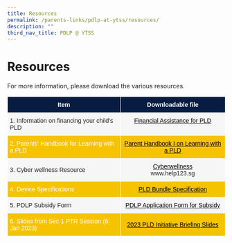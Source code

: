 ```yaml
---
title: Resources
permalink: /parents-links/pdlp-at-ytss/resources/
description: ""
third_nav_title: PDLP @ YTSS
---
```

# **Resources**

For more information, please download the various resources.



<table style="border-collapse:collapse;border-spacing:0" class="tg"><thead><tr><th style="background-color:#081C41;border-color:#ffffff;border-style:solid;border-width:1px;color:#FFF;font-family:Arial, sans-serif;font-size:14px;font-weight:bold;overflow:hidden;padding:10px 5px;text-align:center;vertical-align:middle;word-break:normal"><span style="color:#FFF;background-color:#081C41">Item</span></th><th style="background-color:#081C41;border-color:#ffffff;border-style:solid;border-width:1px;color:#FFF;font-family:Arial, sans-serif;font-size:14px;font-weight:bold;overflow:hidden;padding:10px 5px;text-align:center;vertical-align:middle;word-break:normal"><span style="color:#FFF;background-color:#081C41">Downloadable file </span></th></tr></thead><tbody><tr><td style="background-color:#F6F6F6;border-color:#ffffff;border-style:solid;border-width:1px;color:#232323;font-family:Arial, sans-serif;font-size:14px;overflow:hidden;padding:10px 5px;text-align:left;vertical-align:middle;word-break:normal"><span style="color:#232323;background-color:transparent">1. Information on financing your child's PLD</span>    </td><td style="background-color:#F6F6F6;border-color:#ffffff;border-style:solid;border-width:1px;color:#232323;font-family:Arial, sans-serif;font-size:14px;overflow:hidden;padding:10px 5px;text-align:center;vertical-align:top;word-break:normal"><a href="https://yishuntownsec.moe.edu.sg/qql/slot/u452/Financial%20Assistance%20for%20PLD.pdf" target="_blank" rel="noopener noreferrer"><span style="text-decoration:none;color:#000">Financial Assistance for PLD</span></a></td></tr><tr><td style="background-color:#F6C300;border-color:#ffffff;border-style:solid;border-width:1px;color:#FFF;font-family:Arial, sans-serif;font-size:14px;overflow:hidden;padding:10px 5px;text-align:left;vertical-align:middle;word-break:normal"><span style="color:#FFF;background-color:transparent">2. Parents' Handbook for Learning with a PLD </span></td><td style="background-color:#F6C300;border-color:#ffffff;border-style:solid;border-width:1px;color:#FFF;font-family:Arial, sans-serif;font-size:14px;overflow:hidden;padding:10px 5px;text-align:center;vertical-align:top;word-break:normal"><a href="https://yishuntownsec.moe.edu.sg/qql/slot/u452/3.%20Parent%20Handbook%20I%20on%20Learning%20with%20a%20PLD.pdf" target="_blank" rel="noopener noreferrer"><span style="text-decoration:none;color:#000">Parent Handbook I on Learning with a PLD</span></a></td></tr><tr><td style="background-color:#F6F6F6;border-color:#ffffff;border-style:solid;border-width:1px;color:#232323;font-family:Arial, sans-serif;font-size:14px;overflow:hidden;padding:10px 5px;text-align:left;vertical-align:middle;word-break:normal"><span style="color:#232323;background-color:transparent">3. Cyber wellness Resource</span></td><td style="background-color:#F6F6F6;border-color:#ffffff;border-style:solid;border-width:1px;color:#232323;font-family:Arial, sans-serif;font-size:14px;overflow:hidden;padding:10px 5px;text-align:center;vertical-align:middle;word-break:normal"><span style="color:#232323;background-color:transparent"> </span><a href="https://yishuntownsec.moe.edu.sg/qql/slot/u452/Cyberwellness.pdf"><span style="text-decoration:none;color:#000">Cyberwellness</span></a><br><span style="color:#232323;background-color:transparent">www.help123.sg</span></td></tr><tr><td style="background-color:#F6C300;border-color:#ffffff;border-style:solid;border-width:1px;color:#FFF;font-family:Arial, sans-serif;font-size:14px;overflow:hidden;padding:10px 5px;text-align:left;vertical-align:middle;word-break:normal"><span style="color:#FFF;background-color:transparent">4. Device Specifications </span>    </td><td style="background-color:#F6C300;border-color:#ffffff;border-style:solid;border-width:1px;color:#FFF;font-family:Arial, sans-serif;font-size:14px;overflow:hidden;padding:10px 5px;text-align:center;vertical-align:middle;word-break:normal"><span style="color:#FFF;background-color:transparent"> </span><a href="https://yishuntownsec.moe.edu.sg/qql/slot/u452/PLD%20Bundle%20Specification.pdf"><span style="text-decoration:none;color:#000">PLD Bundle Specification </span></a></td></tr><tr><td style="background-color:#F6F6F6;border-color:#ffffff;border-style:solid;border-width:1px;color:#232323;font-family:Arial, sans-serif;font-size:14px;overflow:hidden;padding:10px 5px;text-align:left;vertical-align:middle;word-break:normal"><span style="color:#232323;background-color:transparent">5. PDLP Subsidy Form </span>   </td><td style="background-color:#F6F6F6;border-color:#ffffff;border-style:solid;border-width:1px;color:#232323;font-family:Arial, sans-serif;font-size:14px;overflow:hidden;padding:10px 5px;text-align:center;vertical-align:top;word-break:normal"><a href="https://yishuntownsec.moe.edu.sg/qql/slot/u452/PDLP%20Application%20Form%20for%20Subsidy.pdf"><span style="text-decoration:none;color:#000">PDLP Application Form for Subsidy</span></a></td></tr><tr><td style="background-color:#F6C300;border-color:#ffffff;border-style:solid;border-width:1px;color:#FFF;font-family:Arial, sans-serif;font-size:14px;overflow:hidden;padding:10px 5px;text-align:left;vertical-align:middle;word-break:normal"><span style="color:#FFF;background-color:transparent">6. Slides from Sec 1 PTR Session (6 Jan 2023) </span></td><td style="background-color:#F6C300;border-color:#ffffff;border-style:solid;border-width:1px;color:#FFF;font-family:Arial, sans-serif;font-size:14px;overflow:hidden;padding:10px 5px;text-align:center;vertical-align:middle;word-break:normal"><span style="color:#FFF;background-color:transparent"> </span><a href="https://yishuntownsec.moe.edu.sg/qql/slot/u452/2023%20PLD%20Initiative%20Briefing%20Slides.pdf"><span style="text-decoration:none;color:#000">2023 PLD Initiative Briefing Slides</span></a></td></tr></tbody></table>